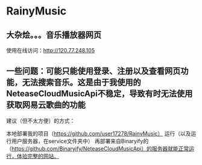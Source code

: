 # RainyMusic
大杂烩。。。音乐播放器网页
--------------------------------
使用在线访问：http://120.77.248.105

一些问题：可能只能使用登录、注册以及查看网页功能，无法搜索音乐。这是由于我使用的NeteaseCloudMusicApi不稳定，导致有时无法使用获取网易云歌曲的功能
--------------------------------
建议（但不太方便）的方式：

本地部署我的项目（https://github.com/user17278/RainyMusic）
运行（以及运行用户服务器，在service文件夹中）
再部署来自Binaryify的（https://github.com/Binaryify/NeteaseCloudMusicApi）的服务器就能正常运行，体验完整的网站。
